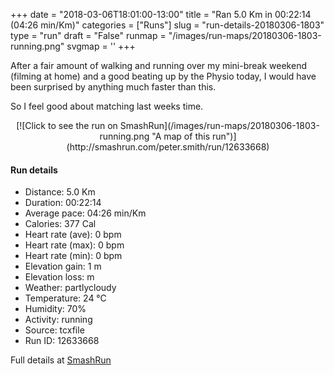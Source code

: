 +++
date = "2018-03-06T18:01:00-13:00"
title = "Ran 5.0 Km in 00:22:14 (04:26 min/Km)"
categories = ["Runs"]
slug = "run-details-20180306-1803"
type = "run"
draft = "False"
runmap = "/images/run-maps/20180306-1803-running.png"
svgmap = '<polyline points="96 77, 90 77, 88 77, 79 82, 78 83, 75 90, 72 96, 71 97, 68 97, 62 95, 56 99, 51 100, 38 95, 40 91, 41 84, 40 83, 19 75, 5 71, 5 70, 12 54, 14 47, 20 35, 39 16, 48 9, 56 2, 57 1, 63 0, 67 2, 68 3, 68 5, 42 29, 32 38, 29 42, 29 40, 30 38, 46 25, 57 14, 68 4, 68 3, 67 1, 63 0, 56 1, 54 2, 52 5, 46 10, 42 14, 36 20, 19 35, 17 38, 10 57, 4 70, 4 72, 7 73, 7 73, 26 77, 41 82, 37 95, 42 98, 52 100, 56 99, 59 97, 60 96, 67 96, 70 95, 74 92, 79 82, 81 79, 85 78, 89 78, 93 78, 95 77, 96 74">'
+++

After a fair amount of walking and running over my mini-break weekend (filming at home) and a good beating up by the Physio today, I would have been surprised by anything much faster than this. 

So I feel good about matching last weeks time. 



<!--more-->

<center>
[![Click to see the run on SmashRun](/images/run-maps/20180306-1803-running.png "A map of this run")](http://smashrun.com/peter.smith/run/12633668)
</center>

#### Run details

* Distance: 5.0 Km
* Duration: 00:22:14
* Average pace: 04:26 min/Km
* Calories: 377 Cal
* Heart rate (ave): 0 bpm
* Heart rate (max): 0 bpm
* Heart rate (min): 0 bpm
* Elevation gain: 1 m
* Elevation loss:  m
* Weather: partlycloudy
* Temperature: 24 &deg;C
* Humidity: 70%
* Activity: running
* Source: tcxfile
* Run ID: 12633668

Full details at [SmashRun](http://smashrun.com/peter.smith/run/12633668)